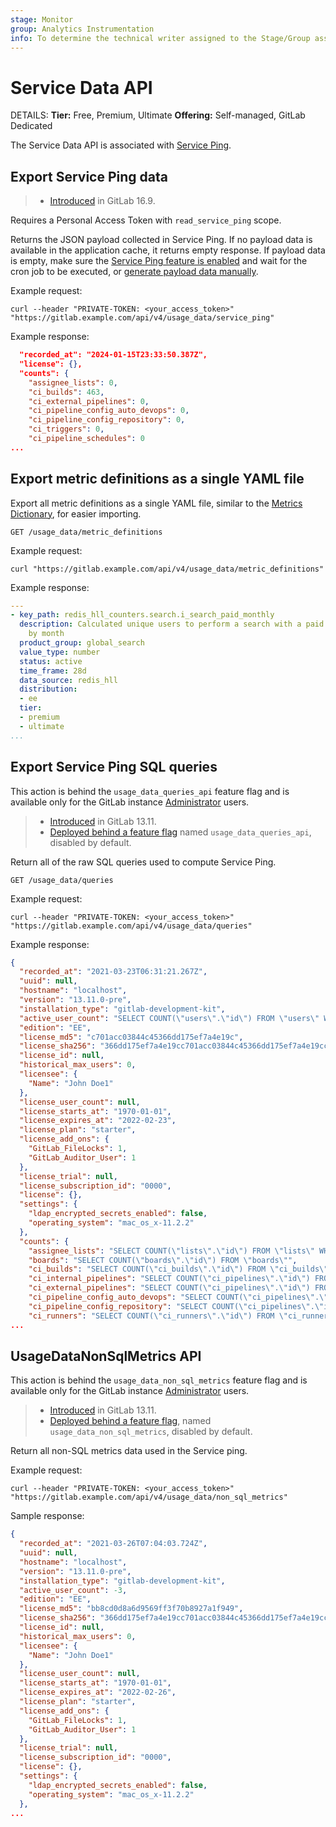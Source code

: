 ```yaml
---
stage: Monitor
group: Analytics Instrumentation
info: To determine the technical writer assigned to the Stage/Group associated with this page, see https://handbook.gitlab.com/handbook/product/ux/technical-writing/#assignments
---
```


# Service Data API

DETAILS:
**Tier:** Free, Premium, Ultimate
**Offering:** Self-managed, GitLab Dedicated

The Service Data API is associated with [Service Ping](../development/internal_analytics/service_ping/index.md).

## Export Service Ping data

> - [Introduced](https://gitlab.com/gitlab-org/gitlab/-/merge_requests/141446) in GitLab 16.9.

Requires a Personal Access Token with `read_service_ping` scope.

Returns the JSON payload collected in Service Ping. If no payload data is available in the application cache, it returns empty response.
If payload data is empty, make sure the [Service Ping feature is enabled](../administration/settings/usage_statistics.md#enable-or-disable-service-ping) and
wait for the cron job to be executed, or [generate payload data manually](../development/internal_analytics/service_ping/troubleshooting.md#generate-service-ping).

Example request:

```shell
curl --header "PRIVATE-TOKEN: <your_access_token>" "https://gitlab.example.com/api/v4/usage_data/service_ping"
```

Example response:

```json
  "recorded_at": "2024-01-15T23:33:50.387Z",
  "license": {},
  "counts": {
    "assignee_lists": 0,
    "ci_builds": 463,
    "ci_external_pipelines": 0,
    "ci_pipeline_config_auto_devops": 0,
    "ci_pipeline_config_repository": 0,
    "ci_triggers": 0,
    "ci_pipeline_schedules": 0
...
```

## Export metric definitions as a single YAML file

Export all metric definitions as a single YAML file, similar to the [Metrics Dictionary](https://metrics.gitlab.com/), for easier importing.

```plaintext
GET /usage_data/metric_definitions
```

Example request:

```shell
curl "https://gitlab.example.com/api/v4/usage_data/metric_definitions"
```

Example response:

```yaml
---
- key_path: redis_hll_counters.search.i_search_paid_monthly
  description: Calculated unique users to perform a search with a paid license enabled
    by month
  product_group: global_search
  value_type: number
  status: active
  time_frame: 28d
  data_source: redis_hll
  distribution:
  - ee
  tier:
  - premium
  - ultimate
...
```

## Export Service Ping SQL queries

This action is behind the `usage_data_queries_api` feature flag and is available only for the GitLab instance [Administrator](../user/permissions.md) users.

> - [Introduced](https://gitlab.com/gitlab-org/gitlab/-/merge_requests/57016) in GitLab 13.11.
> - [Deployed behind a feature flag](../user/feature_flags.md) named `usage_data_queries_api`, disabled by default.

Return all of the raw SQL queries used to compute Service Ping.

```plaintext
GET /usage_data/queries
```

Example request:

```shell
curl --header "PRIVATE-TOKEN: <your_access_token>" "https://gitlab.example.com/api/v4/usage_data/queries"
```

Example response:

```json
{
  "recorded_at": "2021-03-23T06:31:21.267Z",
  "uuid": null,
  "hostname": "localhost",
  "version": "13.11.0-pre",
  "installation_type": "gitlab-development-kit",
  "active_user_count": "SELECT COUNT(\"users\".\"id\") FROM \"users\" WHERE (\"users\".\"state\" IN ('active')) AND (\"users\".\"user_type\" IS NULL OR \"users\".\"user_type\" IN (NULL, 6, 4))",
  "edition": "EE",
  "license_md5": "c701acc03844c45366dd175ef7a4e19c",
  "license_sha256": "366dd175ef7a4e19cc701acc03844c45366dd175ef7a4e19cc701acc03844c45",
  "license_id": null,
  "historical_max_users": 0,
  "licensee": {
    "Name": "John Doe1"
  },
  "license_user_count": null,
  "license_starts_at": "1970-01-01",
  "license_expires_at": "2022-02-23",
  "license_plan": "starter",
  "license_add_ons": {
    "GitLab_FileLocks": 1,
    "GitLab_Auditor_User": 1
  },
  "license_trial": null,
  "license_subscription_id": "0000",
  "license": {},
  "settings": {
    "ldap_encrypted_secrets_enabled": false,
    "operating_system": "mac_os_x-11.2.2"
  },
  "counts": {
    "assignee_lists": "SELECT COUNT(\"lists\".\"id\") FROM \"lists\" WHERE \"lists\".\"list_type\" = 3",
    "boards": "SELECT COUNT(\"boards\".\"id\") FROM \"boards\"",
    "ci_builds": "SELECT COUNT(\"ci_builds\".\"id\") FROM \"ci_builds\" WHERE \"ci_builds\".\"type\" = 'Ci::Build'",
    "ci_internal_pipelines": "SELECT COUNT(\"ci_pipelines\".\"id\") FROM \"ci_pipelines\" WHERE (\"ci_pipelines\".\"source\" IN (1, 2, 3, 4, 5, 7, 8, 9, 10, 11, 12, 13) OR \"ci_pipelines\".\"source\" IS NULL)",
    "ci_external_pipelines": "SELECT COUNT(\"ci_pipelines\".\"id\") FROM \"ci_pipelines\" WHERE \"ci_pipelines\".\"source\" = 6",
    "ci_pipeline_config_auto_devops": "SELECT COUNT(\"ci_pipelines\".\"id\") FROM \"ci_pipelines\" WHERE \"ci_pipelines\".\"config_source\" = 2",
    "ci_pipeline_config_repository": "SELECT COUNT(\"ci_pipelines\".\"id\") FROM \"ci_pipelines\" WHERE \"ci_pipelines\".\"config_source\" = 1",
    "ci_runners": "SELECT COUNT(\"ci_runners\".\"id\") FROM \"ci_runners\"",
...
```

## UsageDataNonSqlMetrics API

This action is behind the `usage_data_non_sql_metrics` feature flag and is available only for the GitLab instance [Administrator](../user/permissions.md) users.

> - [Introduced](https://gitlab.com/gitlab-org/gitlab/-/merge_requests/57050) in GitLab 13.11.
> - [Deployed behind a feature flag](../user/feature_flags.md), named `usage_data_non_sql_metrics`, disabled by default.

Return all non-SQL metrics data used in the Service ping.

Example request:

```shell
curl --header "PRIVATE-TOKEN: <your_access_token>" "https://gitlab.example.com/api/v4/usage_data/non_sql_metrics"
```

Sample response:

```json
{
  "recorded_at": "2021-03-26T07:04:03.724Z",
  "uuid": null,
  "hostname": "localhost",
  "version": "13.11.0-pre",
  "installation_type": "gitlab-development-kit",
  "active_user_count": -3,
  "edition": "EE",
  "license_md5": "bb8cd0d8a6d9569ff3f70b8927a1f949",
  "license_sha256": "366dd175ef7a4e19cc701acc03844c45366dd175ef7a4e19cc701acc03844c45",
  "license_id": null,
  "historical_max_users": 0,
  "licensee": {
    "Name": "John Doe1"
  },
  "license_user_count": null,
  "license_starts_at": "1970-01-01",
  "license_expires_at": "2022-02-26",
  "license_plan": "starter",
  "license_add_ons": {
    "GitLab_FileLocks": 1,
    "GitLab_Auditor_User": 1
  },
  "license_trial": null,
  "license_subscription_id": "0000",
  "license": {},
  "settings": {
    "ldap_encrypted_secrets_enabled": false,
    "operating_system": "mac_os_x-11.2.2"
  },
...
```
